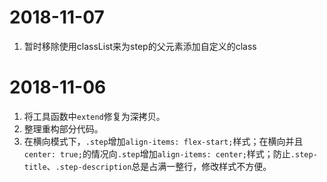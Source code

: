 # 2018-11-07

1. 暂时移除使用classList来为step的父元素添加自定义的class

# 2018-11-06

1. 将工具函数中`extend`修复为深拷贝。
2. 整理重构部分代码。
3. 在横向模式下，`.step`增加`align-items: flex-start;`样式；在横向并且`center: true;`的情况向`.step`增加`align-items: center;`样式；防止`.step-title`、`.step-description`总是占满一整行，修改样式不方便。